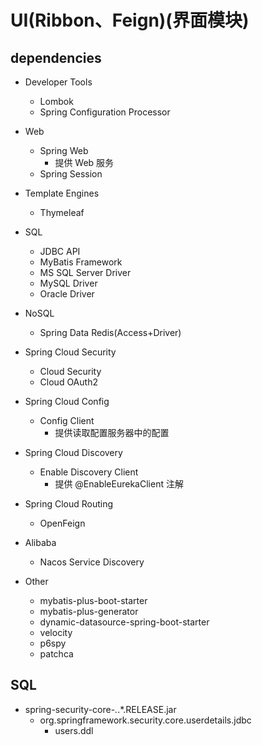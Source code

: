 # UI(Ribbon、Feign)(界面模块)

## dependencies

- Developer Tools
    - Lombok
    - Spring Configuration Processor

- Web
    - Spring Web
        - 提供 Web 服务
    - Spring Session

- Template Engines
    - Thymeleaf

- SQL
    - JDBC API
    - MyBatis Framework
    - MS SQL Server Driver
    - MySQL Driver
    - Oracle Driver

- NoSQL
    - Spring Data Redis(Access+Driver)

- Spring Cloud Security
    - Cloud Security
    - Cloud OAuth2

- Spring Cloud Config
    - Config Client
        - 提供读取配置服务器中的配置

- Spring Cloud Discovery
    - Enable Discovery Client
        - 提供 @EnableEurekaClient 注解

- Spring Cloud Routing
    - OpenFeign

- Alibaba
    - Nacos Service Discovery

- Other
    - mybatis-plus-boot-starter
    - mybatis-plus-generator
    - dynamic-datasource-spring-boot-starter
    - velocity
    - p6spy
    - patchca

## SQL

- spring-security-core-*.*.*.RELEASE.jar
    - org.springframework.security.core.userdetails.jdbc
        - users.ddl
